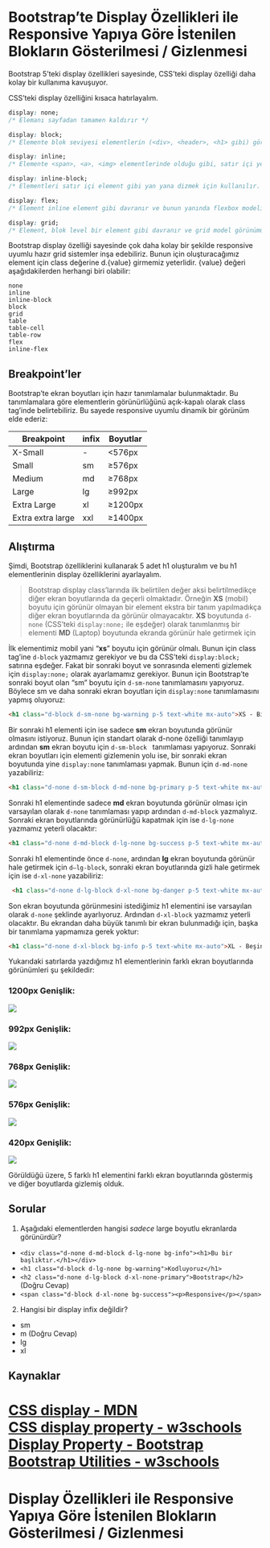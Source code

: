 
# Bootstrap’te Display Özellikleri ile Responsive Yapıya Göre İstenilen Blokların Gösterilmesi / Gizlenmesi

Bootstrap 5’teki display özellikleri sayesinde, CSS’teki display özelliği daha kolay bir kullanıma kavuşuyor.

CSS’teki display özelliğini kısaca hatırlayalım.

```css
display: none;
/* Elemanı sayfadan tamamen kaldırır */

display: block;
/* Elemente blok seviyesi elementlerin (<div>, <header>, <h1> gibi) görünüm özelliğini kazandırır.  */

display: inline;
/* Elemente <span>, <a>, <img> elementlerinde olduğu gibi, satır içi yerleşim özelliği kazandırır. Element satırı tamamen kaplamaz, içeriği kadar yer kaplar.  */

display: inline-block;
/* Elementleri satır içi element gibi yan yana dizmek için kullanılır. */

display: flex;
/* Element inline element gibi davranır ve bunun yanında flexbox modeline uygun görünüme sahip olur. */

display: grid;
/* Element, blok level bir element gibi davranır ve grid model görünümüne uygun davranır. */

```

Bootstrap display özelliği sayesinde çok daha kolay bir şekilde responsive uyumlu hazır grid sistemler inşa edebiliriz. Bunun için oluşturacağımız element için class değerine d.{value} girmemiz yeterlidir.
{value} değeri aşağıdakilerden herhangi biri olabilir:

```
none
inline
inline-block
block
grid
table
table-cell
table-row
flex
inline-flex
```

## Breakpoint’ler

Bootstrap’te ekran boyutları için hazır tanımlamalar bulunmaktadır. Bu tanımlamalara göre elementlerin görünürlüğünü açık-kapalı olarak class tag’inde belirtebiliriz. Bu sayede responsive uyumlu dinamik bir görünüm elde ederiz:

|Breakpoint         |infix        |Boyutlar          |
|-------------------|-------------|------------------|
|X-Small		 	        |-			         |<576px	        		 |
|Small              |sm           |≥576px            |
|Medium          	  |md		         |≥768px			         |
|Large			 	         |lg		         |≥992px			         |
|Extra Large	 	     |xl		         |≥1200px			        |
|Extra extra large  |xxl		        |≥1400px			        |


## Alıştırma

Şimdi, Bootstrap özelliklerini kullanarak 5 adet h1 oluşturalım ve bu h1 elementlerinin display özelliklerini ayarlayalım.

> Bootstrap display class’larında ilk belirtilen değer aksi belirtilmedikçe diğer ekran boyutlarında da geçerli olmaktadır. Örneğin **XS** (mobil) boyutu için görünür olmayan bir element ekstra bir tanım yapılmadıkça diğer ekran boyutlarında da görünür olmayacaktır. **XS** boyutunda `d-none` (CSS’teki `display:none;` ile eşdeğer) olarak tanımlanmış bir elementi **MD** (Laptop) boyutunda ekranda görünür hale getirmek için

İlk elementimiz mobil yani “**xs**” boyutu için görünür olmalı. Bunun için class tag’ine `d-block` yazmamız gerekiyor ve bu da CSS’teki `display:block;` satırına eşdeğer. Fakat bir sonraki boyut ve sonrasında elementi gizlemek için `display:none;` olarak ayarlamamız gerekiyor. Bunun için Bootstrap’te sonraki boyut olan “sm” boyutu için `d-sm-none` tanımlamasını yapıyoruz. Böylece sm ve daha sonraki ekran boyutları için `display:none` tanımlamasını yapmış oluyoruz:

```html
<h1 class="d-block d-sm-none bg-warning p-5 text-white mx-auto">XS - Birinci Element - Mobil Görünüm</h1>
```

Bir sonraki h1 elementi için ise sadece **sm** ekran boyutunda görünür olmasını istiyoruz. Bunun için standart olarak d-none özelliği tanımlayıp ardından **sm** ekran boyutu için `d-sm-block ` tanımlaması yapıyoruz. Sonraki ekran boyutları için elementi gizlemenin yolu ise, bir sonraki ekran boyutunda yine `display:none` tanımlaması yapmak. Bunun için `d-md-none` yazabiliriz:

```html
<h1 class="d-none d-sm-block d-md-none bg-primary p-5 text-white mx-auto">SM - İkinci Element - Tablet Görünüm</h1>
```

Sonraki h1 elementinde sadece **md** ekran boyutunda görünür olması için varsayılan olarak `d-none` tanımlaması yapıp ardından `d-md-block` yazmalıyız. Sonraki ekran boyutlarında görünürlüğü kapatmak için ise `d-lg-none` yazmamız yeterli olacaktır:

```html
<h1 class="d-none d-md-block d-lg-none bg-success p-5 text-white mx-auto">MD - Üçüncü Element - Laptop Görünüm</h1>
```

Sonraki h1 elementinde önce `d-none`, ardından **lg** ekran boyutunda görünür hale getirmek için `d—lg-block`, sonraki ekran boyutlarında gizli hale getirmek için ise `d-xl-none` yazabiliriz:

```html
 <h1 class="d-none d-lg-block d-xl-none bg-danger p-5 text-white mx-auto">LG - Dördüncü Element - Normal Ekran Görünüm</h1>
```

Son ekran boyutunda görünmesini istediğimiz h1 elementini ise varsayılan olarak `d-none` şeklinde ayarlıyoruz. Ardından `d-xl-block` yazmamız yeterli olacaktır. Bu ekrandan daha büyük tanımlı bir ekran bulunmadığı için, başka bir tanımlama yapmamıza gerek yoktur:

```html
<h1 class="d-none d-xl-block bg-info p-5 text-white mx-auto">XL - Beşinci Element - Büyük Ekran Görünüm</h1>
```

Yukarıdaki satırlarda yazdığımız h1 elementlerinin farklı ekran boyutlarında görünümleri şu şekildedir:

### 1200px Genişlik:

![](./figures./1200.png)

### 992px Genişlik:

![](./figures./992.png)

### 768px Genişlik:

![](./figures./768.png)

### 576px Genişlik:

![](./figures./576.png)

### 420px Genişlik:

![](./figures./420.png)

Görüldüğü üzere, 5 farklı h1 elementini farklı ekran boyutlarında göstermiş ve diğer boyutlarda gizlemiş olduk.


## Sorular

1. Aşağıdaki elementlerden hangisi _sadece_ large boyutlu ekranlarda görünürdür?
 * `<div class="d-none d-md-block d-lg-none bg-info"><h1>Bu bir başlıktır.</h1></div>`
 * `<h1 class="d-block d-lg-none bg-warning">Kodluyoruz</h1>`
 * `<h2 class="d-none d-lg-block d-xl-none-primary">Bootstrap</h2>`          (Doğru Cevap)
 * `<span class="d-block d-xl-none bg-success"><p>Responsive</p></span>`

2. Hangisi bir display infix değildir?
 * sm
 * m         (Doğru Cevap)
 * lg
 * xl

## Kaynaklar
[CSS display - MDN](https://developer.mozilla.org/en-US/docs/Web/CSS/display)  
[CSS display property - w3schools](https://www.w3schools.com/cssref/pr_class_display.asp)  
[Display Property - Bootstrap](https://getbootstrap.com/docs/4.0/utilities/display/)  
[Bootstrap Utilities - w3schools](https://www.w3schools.com/bootstrap4/bootstrap_utilities.asp)  
=======
# Display Özellikleri ile Responsive Yapıya Göre İstenilen Blokların Gösterilmesi / Gizlenmesi
